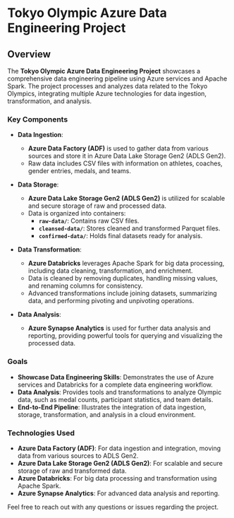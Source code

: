 # Tokyo Olympic Azure Data Engineering Project

## Overview

The **Tokyo Olympic Azure Data Engineering Project** showcases a comprehensive data engineering pipeline using Azure services and Apache Spark. The project processes and analyzes data related to the Tokyo Olympics, integrating multiple Azure technologies for data ingestion, transformation, and analysis.

### Key Components

- **Data Ingestion**: 
  - **Azure Data Factory (ADF)** is used to gather data from various sources and store it in Azure Data Lake Storage Gen2 (ADLS Gen2).
  - Raw data includes CSV files with information on athletes, coaches, gender entries, medals, and teams.

- **Data Storage**: 
  - **Azure Data Lake Storage Gen2 (ADLS Gen2)** is utilized for scalable and secure storage of raw and processed data.
  - Data is organized into containers:
    - **`raw-data/`**: Contains raw CSV files.
    - **`cleansed-data/`**: Stores cleaned and transformed Parquet files.
    - **`confirmed-data/`**: Holds final datasets ready for analysis.

- **Data Transformation**: 
  - **Azure Databricks** leverages Apache Spark for big data processing, including data cleaning, transformation, and enrichment.
  - Data is cleaned by removing duplicates, handling missing values, and renaming columns for consistency.
  - Advanced transformations include joining datasets, summarizing data, and performing pivoting and unpivoting operations.

- **Data Analysis**:
  - **Azure Synapse Analytics** is used for further data analysis and reporting, providing powerful tools for querying and visualizing the processed data.

### Goals

- **Showcase Data Engineering Skills**: Demonstrates the use of Azure services and Databricks for a complete data engineering workflow.
- **Data Analysis**: Provides tools and transformations to analyze Olympic data, such as medal counts, participant statistics, and team details.
- **End-to-End Pipeline**: Illustrates the integration of data ingestion, storage, transformation, and analysis in a cloud environment.

### Technologies Used

- **Azure Data Factory (ADF)**: For data ingestion and integration, moving data from various sources to ADLS Gen2.
- **Azure Data Lake Storage Gen2 (ADLS Gen2)**: For scalable and secure storage of raw and transformed data.
- **Azure Databricks**: For big data processing and transformation using Apache Spark.
- **Azure Synapse Analytics**: For advanced data analysis and reporting.


Feel free to reach out with any questions or issues regarding the project.
